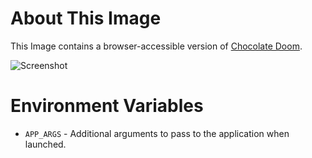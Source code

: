 # About This Image

This Image contains a browser-accessible version of [Chocolate Doom](https://www.chocolate-doom.org/).

![Screenshot][Image_Screenshot]

[Image_Screenshot]: https://f.hubspotusercontent30.net/hubfs/5856039/dockerhub/image-screenshots/doom.png "Image Screenshot"

# Environment Variables

* `APP_ARGS` - Additional arguments to pass to the application when launched.
